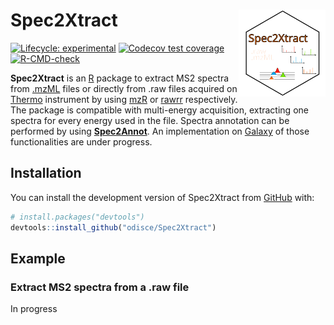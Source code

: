 
# Spec2Xtract <img src="man/figures/logo.svg" align="right" height="139" alt="" />

<!-- badges: start -->
[![Lifecycle: experimental](https://img.shields.io/badge/lifecycle-experimental-orange.svg)](https://lifecycle.r-lib.org/articles/stages.html#experimental)
[![Codecov test coverage](https://codecov.io/gh/odisce/Spec2Xtract/branch/main/graph/badge.svg)](https://app.codecov.io/gh/odisce/Spec2Xtract?branch=main)
[![R-CMD-check](https://github.com/odisce/Spec2Xtract/actions/workflows/R-CMD-check.yaml/badge.svg)](https://github.com/odisce/Spec2Xtract/actions/workflows/R-CMD-check.yaml)
<!-- badges: end -->

**Spec2Xtract** is an [R](https://www.r-project.org/) package to extract MS2 spectra from 
[.mzML](https://en.wikipedia.org/wiki/Mass_spectrometry_data_format#mzML) files or directly from .raw files 
acquired on [Thermo](https://www.thermofisher.com) instrument by using [mzR](https://github.com/sneumann/mzR/) 
or [rawrr](https://github.com/fgcz/rawrr) respectively. The package is compatible with multi-energy acquisition, 
extracting one spectra for every energy used in the file. Spectra annotation can be performed by using 
[**Spec2Annot**](https://github.com/odisce/Spec2Annot). An implementation on 
[Galaxy](https://workflow4metabolomics.usegalaxy.fr/) of those functionalities are under progress.

## Installation

You can install the development version of Spec2Xtract from [GitHub](https://github.com/) with:

``` r
# install.packages("devtools")
devtools::install_github("odisce/Spec2Xtract")
```

## Example

### Extract MS2 spectra from a .raw file

In progress

